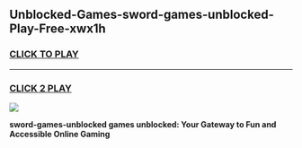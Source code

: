 
## Unblocked-Games-sword-games-unblocked-Play-Free-xwx1h
<h3>
<a href="https://premium76.site?title=sword-games-unblocked&ref=17A">CLICK TO PLAY</a></h3>
<hr>

<h3>
<a href="https://premium76.site?title=sword-games-unblocked&ref=17A">CLICK 2 PLAY</a>
  
</h3>

<a href="https://premium76.site?title=sword-games-unblocked&ref=17A"><img src="https://clearcache.store/games.png"></a>


**sword-games-unblocked games unblocked: Your Gateway to Fun and Accessible Online Gaming**
